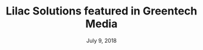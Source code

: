 ---
layout: post
title:  Lilac Solutions featured in Greentech Media
date:   July 9, 2018
category: "Media Coverage"
excerpt: "The startup claims its extraction process can halve the cost of the lithium material used in EV batteries."
external: https://www.greentechmedia.com/articles/read/lilac-solutions-aims-to-get-battery-costs-below-80-per-kilowatt-hour#gs.BdTlmhs
sitemap: false
noindex: true
---